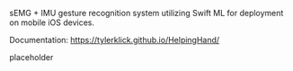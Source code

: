 sEMG + IMU gesture recognition system utilizing Swift ML for deployment on mobile iOS devices.


Documentation: https://tylerklick.github.io/HelpingHand/

placeholder
